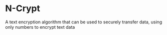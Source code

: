 # N-Crypt
A text encryption algorithm that can be used to securely transfer data, using only numbers to encrypt text data
